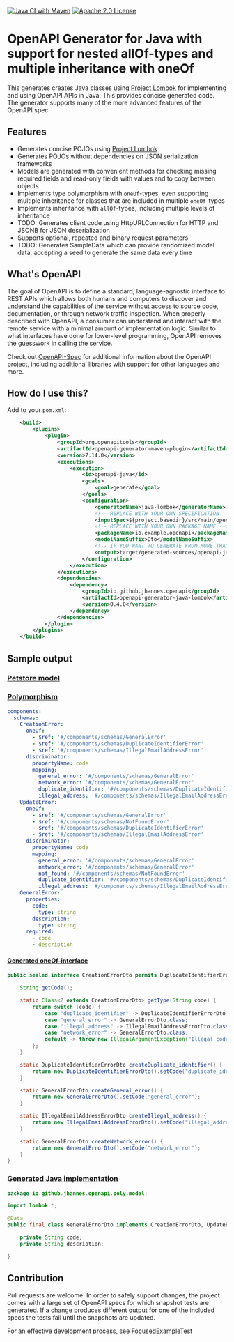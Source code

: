 [![Java CI with Maven](https://github.com/jhannes/openapi-generator-java-lombok/actions/workflows/maven.yml/badge.svg)](https://github.com/jhannes/openapi-generator-java-lombok/actions/workflows/maven.yml)
[![Apache 2.0 License](https://img.shields.io/badge/License-Apache%202.0-blue.svg)](https://opensource.org/licenses/Apache-2.0)

# OpenAPI Generator for Java with support for nested allOf-types and multiple inheritance with oneOf

This generates creates Java classes using [Project Lombok](https://projectlombok.org/) for implementing and using OpenAPI APIs in Java. This provides concise generated code. The generator supports many of the more advanced features of the OpenAPI spec

## Features

* Generates concise POJOs using [Project Lombok](https://projectlombok.org/)
* Generates POJOs without dependencies on JSON serialization frameworks
* Models are generated with convenient methods for checking missing required fields and read-only fields with values and to copy between objects
* Implements type polymorphism with `oneOf`-types, even supporting multiple inheritance for classes that are included in multiple `oneOf`-types
* Implements inheritance with `allOf`-types, including multiple levels of inheritance
* TODO: Generates client code using HttpURLConnection for HTTP and JSONB for JSON deserialization
* Supports optional, repeated and binary request parameters
* TODO: Generates SampleData which can provide randomized model data, accepting a seed to generate the same data every time


## What's OpenAPI

The goal of OpenAPI is to define a standard, language-agnostic interface to REST APIs which allows both humans and computers to discover and understand the capabilities of the service without access to source code, documentation, or through network traffic inspection.
When properly described with OpenAPI, a consumer can understand and interact with the remote service with a minimal amount of implementation logic.
Similar to what interfaces have done for lower-level programming, OpenAPI removes the guesswork in calling the service.

Check out [OpenAPI-Spec](https://github.com/OAI/OpenAPI-Specification) for additional information about the OpenAPI project, including additional libraries with support for other languages and more.

## How do I use this?

Add to your `pom.xml`:

```xml
    <build>
        <plugins>
            <plugin>
                <groupId>org.openapitools</groupId>
                <artifactId>openapi-generator-maven-plugin</artifactId>
                <version>7.14.0</version>
                <executions>
                    <execution>
                        <id>openapi-java</id>
                        <goals>
                            <goal>generate</goal>
                        </goals>
                        <configuration>
                            <generatorName>java-lombok</generatorName>
                            <!-- REPLACE WITH YOUR OWN SPECIFICATION -->
                            <inputSpec>${project.basedir}/src/main/openapi-spec/openapi.yaml</inputSpec>
                            <!-- REPLACE WITH YOUR OWN PACKAGE NAME -->
                            <packageName>io.example.openapi</packageName>
                            <modelNameSuffix>Dto</modelNameSuffix>
                            <!-- IF YOU WANT TO GENERATE FROM MORE THAN ONE SPEC, YOU PROBABLY WANT SEVERAL OUTPUTS -->
                            <output>target/generated-sources/openapi-java</output>
                        </configuration>
                    </execution>
                </executions>
                <dependencies>
                    <dependency>
                        <groupId>io.github.jhannes.openapi</groupId>
                        <artifactId>openapi-generator-java-lombok</artifactId>
                        <version>0.4.0</version>
                    </dependency>
                </dependencies>
            </plugin>
        </plugins>
    </build>

```

## Sample output

### [Petstore model](https://github.com/jhannes/openapi-generator-java-lombok/tree/main/snapshotTests/snapshot/petstore/src/main/java/io/github/jhannes/openapi/petstore/model)

### [Polymorphism](https://github.com/jhannes/openapi-generator-java-lombok/blob/main/snapshotTests/input/poly.yaml)

```yaml
components:
  schemas:
    CreationError:
      oneOf:
        - $ref: '#/components/schemas/GeneralError'
        - $ref: '#/components/schemas/DuplicateIdentifierError'
        - $ref: '#/components/schemas/IllegalEmailAddressError'
      discriminator:
        propertyName: code
        mapping:
          general_error: '#/components/schemas/GeneralError'
          network_error: '#/components/schemas/GeneralError'
          duplicate_identifier: '#/components/schemas/DuplicateIdentifierError'
          illegal_address: '#/components/schemas/IllegalEmailAddressError'
    UpdateError:
      oneOf:
        - $ref: '#/components/schemas/GeneralError'
        - $ref: '#/components/schemas/NotFoundError'
        - $ref: '#/components/schemas/DuplicateIdentifierError'
        - $ref: '#/components/schemas/IllegalEmailAddressError'
      discriminator:
        propertyName: code
        mapping:
          general_error: '#/components/schemas/GeneralError'
          network_error: '#/components/schemas/GeneralError'
          not_found: '#/components/schemas/NotFoundError'
          duplicate_identifier: '#/components/schemas/DuplicateIdentifierError'
          illegal_address: '#/components/schemas/IllegalEmailAddressError'
    GeneralError:
      properties:
        code:
          type: string
        description:
          type: string
      required:
        - code
        - description
```

#### [Generated oneOf-interface](https://github.com/jhannes/openapi-generator-java-lombok/blob/main/snapshotTests/snapshot/poly/src/main/java/io/github/jhannes/openapi/poly/model/CreationErrorDto.java)

```java
public sealed interface CreationErrorDto permits DuplicateIdentifierErrorDto, GeneralErrorDto, IllegalEmailAddressErrorDto {

    String getCode();

    static Class<? extends CreationErrorDto> getType(String code) {
        return switch (code) {
            case "duplicate_identifier" -> DuplicateIdentifierErrorDto.class;
            case "general_error" -> GeneralErrorDto.class;
            case "illegal_address" -> IllegalEmailAddressErrorDto.class;
            case "network_error" -> GeneralErrorDto.class;
            default -> throw new IllegalArgumentException("Illegal code " + code);
        };
    }

    static DuplicateIdentifierErrorDto createDuplicate_identifier() {
        return new DuplicateIdentifierErrorDto().setCode("duplicate_identifier");
    }

    static GeneralErrorDto createGeneral_error() {
        return new GeneralErrorDto().setCode("general_error");
    }

    static IllegalEmailAddressErrorDto createIllegal_address() {
        return new IllegalEmailAddressErrorDto().setCode("illegal_address");
    }

    static GeneralErrorDto createNetwork_error() {
        return new GeneralErrorDto().setCode("network_error");
    }
}
```

### [Generated Java implementation](https://github.com/jhannes/openapi-generator-java-lombok/blob/main/snapshotTests/snapshot/poly/src/main/java/io/github/jhannes/openapi/poly/model/GeneralErrorDto.java)

```java
package io.github.jhannes.openapi.poly.model;

import lombok.*;

@Data
public final class GeneralErrorDto implements CreationErrorDto, UpdateErrorDto {

    private String code;
    private String description;

}
```

## Contribution

Pull requests are welcome. In order to safely support changes, the project comes with a large set of OpenAPI specs for which snapshot tests are generated. If a change produces different output for one of the included specs the tests fail until the snapshots are updated.

For an effective development process, see [FocusedExampleTest](https://github.com/jhannes/openapi-generator-java-lombok/blob/main/src/test/java/io/github/jhannes/openapi/javalombok/FocusedExampleTest.java)
